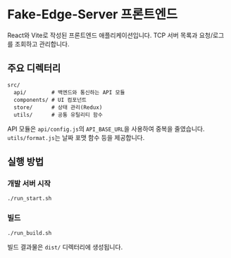# Fake-Edge-Server 프론트엔드

React와 Vite로 작성된 프론트엔드 애플리케이션입니다. TCP 서버 목록과 요청/로그를 조회하고 관리합니다.

## 주요 디렉터리
```
src/
  api/        # 백엔드와 통신하는 API 모듈
  components/ # UI 컴포넌트
  store/      # 상태 관리(Redux)
  utils/      # 공통 유틸리티 함수
```

API 모듈은 `api/config.js`의 `API_BASE_URL`을 사용하여 중복을 줄였습니다. `utils/format.js`는 날짜 포맷 함수 등을 제공합니다.

## 실행 방법

### 개발 서버 시작
```bash
./run_start.sh
```

### 빌드
```bash
./run_build.sh
```

빌드 결과물은 `dist/` 디렉터리에 생성됩니다.

